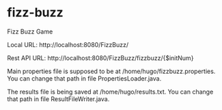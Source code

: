 # fizz-buzz
Fizz Buzz Game

Local URL:
http://localhost:8080/FizzBuzz/

Rest API URL:
http://localhost:8080/FizzBuzz/fizzbuzz/{$initNum}

Main properties file is supposed to be at /home/hugo/fizzbuzz.properties. You can change that path in file PropertiesLoader.java.

The results file is being saved at /home/hugo/results.txt. You can change that path in file ResultFileWriter.java.
